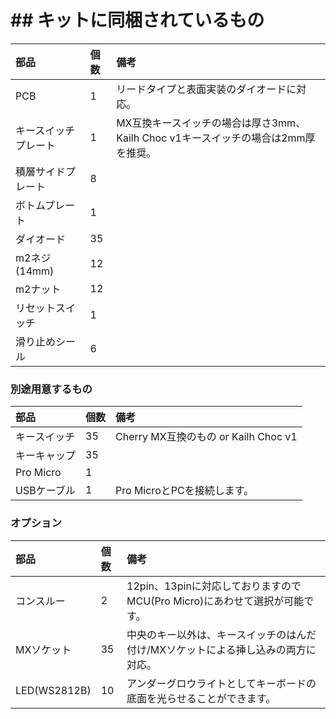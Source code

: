 # ## キットに同梱されているもの
|部品|個数|備考|
|:--|:--|:--|
|PCB|1|リードタイプと表面実装のダイオードに対応。|
|キースイッチプレート|1|MX互換キースイッチの場合は厚さ3mm、Kailh Choc v1キースイッチの場合は2mm厚を推奨。|
|積層サイドプレート|8||
|ボトムプレート|1||
|ダイオード|35||
|m2ネジ(14mm)|12||
|m2ナット|12||
|リセットスイッチ|1||
|滑り止めシール|6||

### 別途用意するもの
|部品|個数|備考|
|:--|:--|:--|
|キースイッチ|35|Cherry MX互換のもの or Kailh Choc v1|
|キーキャップ|35||
|Pro Micro|1||
|USBケーブル|1|Pro MicroとPCを接続します。|

### オプション
|部品|個数|備考|
|:--|:--|:--|
|コンスルー|2|12pin、13pinに対応しておりますのでMCU(Pro Micro)にあわせて選択が可能です。|
|MXソケット|35|中央のキー以外は、キースイッチのはんだ付け/MXソケットによる挿し込みの両方に対応。|
|LED(WS2812B)|10|アンダーグロウライトとしてキーボードの底面を光らせることができます。|
